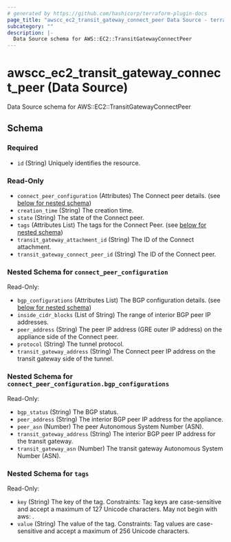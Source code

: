 ```yaml
---
# generated by https://github.com/hashicorp/terraform-plugin-docs
page_title: "awscc_ec2_transit_gateway_connect_peer Data Source - terraform-provider-awscc"
subcategory: ""
description: |-
  Data Source schema for AWS::EC2::TransitGatewayConnectPeer
---
```


# awscc_ec2_transit_gateway_connect_peer (Data Source)

Data Source schema for AWS::EC2::TransitGatewayConnectPeer



<!-- schema generated by tfplugindocs -->
## Schema

### Required

- `id` (String) Uniquely identifies the resource.

### Read-Only

- `connect_peer_configuration` (Attributes) The Connect peer details. (see [below for nested schema](#nestedatt--connect_peer_configuration))
- `creation_time` (String) The creation time.
- `state` (String) The state of the Connect peer.
- `tags` (Attributes List) The tags for the Connect Peer. (see [below for nested schema](#nestedatt--tags))
- `transit_gateway_attachment_id` (String) The ID of the Connect attachment.
- `transit_gateway_connect_peer_id` (String) The ID of the Connect peer.

<a id="nestedatt--connect_peer_configuration"></a>
### Nested Schema for `connect_peer_configuration`

Read-Only:

- `bgp_configurations` (Attributes List) The BGP configuration details. (see [below for nested schema](#nestedatt--connect_peer_configuration--bgp_configurations))
- `inside_cidr_blocks` (List of String) The range of interior BGP peer IP addresses.
- `peer_address` (String) The peer IP address (GRE outer IP address) on the appliance side of the Connect peer.
- `protocol` (String) The tunnel protocol.
- `transit_gateway_address` (String) The Connect peer IP address on the transit gateway side of the tunnel.

<a id="nestedatt--connect_peer_configuration--bgp_configurations"></a>
### Nested Schema for `connect_peer_configuration.bgp_configurations`

Read-Only:

- `bgp_status` (String) The BGP status.
- `peer_address` (String) The interior BGP peer IP address for the appliance.
- `peer_asn` (Number) The peer Autonomous System Number (ASN).
- `transit_gateway_address` (String) The interior BGP peer IP address for the transit gateway.
- `transit_gateway_asn` (Number) The transit gateway Autonomous System Number (ASN).



<a id="nestedatt--tags"></a>
### Nested Schema for `tags`

Read-Only:

- `key` (String) The key of the tag. Constraints: Tag keys are case-sensitive and accept a maximum of 127 Unicode characters. May not begin with aws: .
- `value` (String) The value of the tag. Constraints: Tag values are case-sensitive and accept a maximum of 256 Unicode characters.
